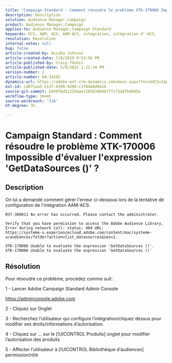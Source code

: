 ```yaml
---
title: "Campaign Standard : Comment résoudre le problème XTK-170006 Impossible d'évaluer l'expression 'GetDataSources ()' ?"
description: Description
solution: Audience Manager,Campaign
product: Audience Manager,Campaign
applies-to: Audience Manager,Campaign Standard
keywords: KCS, AAM, ACS, AAM-ACS, intégration, intégration d’-ACS,
resolution: Resolution
internal-notes: null
bug: false
article-created-by: Assiba Johnson
article-created-date: 7/8/2019 9:53:56 PM
article-published-by: Craig Thonis
article-published-date: 5/9/2022 1:22:34 PM
version-number: 2
article-number: KA-14191
dynamics-url: https://adobe-ent.crm.dynamics.com/main.aspx?forceUCI=1&pagetype=entityrecord&etn=knowledgearticle&id=322eb0db-caa1-e911-a96a-000d3a34e213
exl-id: cd871aa5-e12f-4399-9290-c1f84e8d9e54
source-git-commit: bd49fbd51210aae11b5b1084b7ffcf3a8fbd0d5e
workflow-type: tm+mt
source-wordcount: '116'
ht-degree: 3%

---
```


# Campaign Standard : Comment résoudre le problème XTK-170006 Impossible d&#39;évaluer l&#39;expression &#39;GetDataSources ()&#39; ?

## Description


On lui a demandé comment gérer l&#39;erreur ci-dessous lors de la tentative de configuration de l&#39;intégration AAM-ACS.


```
RST-360011 An error has occurred. Please contact the administrator.

Verify that you have permission to access the Adobe Audience Library. 
Error during network call: status: 404 URL: 
https://systeme-u.experiencecloud.adobe.com/content/mac/systeme-u/audiences/folder?action=list_datasources&ims=1.

XTK-170006 Unable to evaluate the expression 'GetDataSources ()'.
XTK-170006 Unable to evaluate the expression 'GetDataSources ()'
```

## Résolution


Pour résoudre ce problème, procédez comme suit :



1 - Lancer Adobe Campaign Standard Admin Console

https://adminconsole.adobe.com

2 - Cliquez sur  Onglet

3 - Recherchez l’utilisateur qui configure l’intégration/cliquez dessus pour modifier ses droits/informations d’autorisation.

4 - Cliquez sur ... sur le [!UICONTROL Produits] onglet pour modifier l’autorisation des produits

5 - Affecter l’utilisateur à [!UICONTROL Bibliothèque d’audiences] permission/rôle
